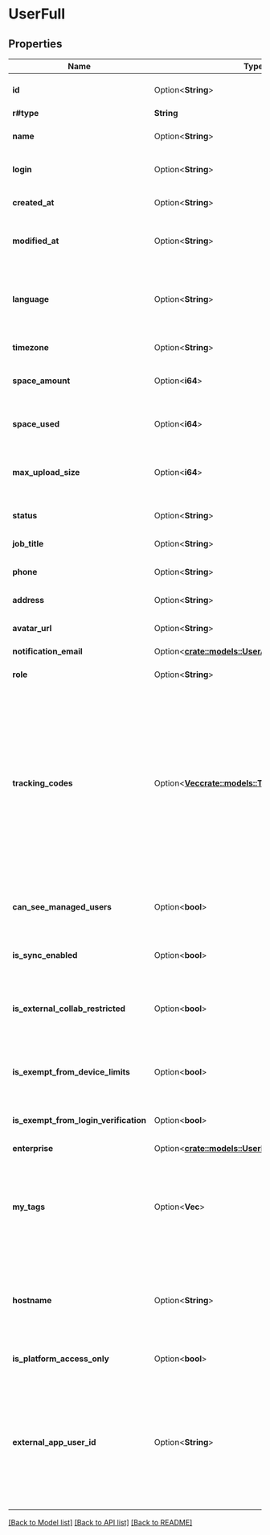 # UserFull

## Properties

Name | Type | Description | Notes
------------ | ------------- | ------------- | -------------
**id** | Option<**String**> | The unique identifier for this user | [optional]
**r#type** | **String** | `user` | 
**name** | Option<**String**> | The display name of this user | [optional]
**login** | Option<**String**> | The primary email address of this user | [optional]
**created_at** | Option<**String**> | When the user object was created | [optional]
**modified_at** | Option<**String**> | When the user object was last modified | [optional]
**language** | Option<**String**> | The language of the user, formatted in modified version of the [ISO 639-1](/guides/api-calls/language-codes) format. | [optional]
**timezone** | Option<**String**> | The user's timezone | [optional]
**space_amount** | Option<**i64**> | The user’s total available space amount in bytes | [optional]
**space_used** | Option<**i64**> | The amount of space in use by the user | [optional]
**max_upload_size** | Option<**i64**> | The maximum individual file size in bytes the user can have | [optional]
**status** | Option<**String**> | The user's account status | [optional]
**job_title** | Option<**String**> | The user’s job title | [optional]
**phone** | Option<**String**> | The user’s phone number | [optional]
**address** | Option<**String**> | The user’s address | [optional]
**avatar_url** | Option<**String**> | URL of the user’s avatar image | [optional]
**notification_email** | Option<[**crate::models::UserAllOfNotificationEmail**](User_allOf_notification_email.md)> |  | [optional]
**role** | Option<**String**> | The user’s enterprise role | [optional]
**tracking_codes** | Option<[**Vec<crate::models::TrackingCode>**](TrackingCode.md)> | Tracking codes allow an admin to generate reports from the admin console and assign an attribute to a specific group of users. This setting must be enabled for an enterprise before it can be used. | [optional]
**can_see_managed_users** | Option<**bool**> | Whether the user can see other enterprise users in their contact list | [optional]
**is_sync_enabled** | Option<**bool**> | Whether the user can use Box Sync | [optional]
**is_external_collab_restricted** | Option<**bool**> | Whether the user is allowed to collaborate with users outside their enterprise | [optional]
**is_exempt_from_device_limits** | Option<**bool**> | Whether to exempt the user from Enterprise device limits | [optional]
**is_exempt_from_login_verification** | Option<**bool**> | Whether the user must use two-factor authentication | [optional]
**enterprise** | Option<[**crate::models::UserFullAllOfEnterprise**](User__Full_allOf_enterprise.md)> |  | [optional]
**my_tags** | Option<**Vec<String>**> | Tags for all files and folders owned by the user. Values returned will only contain tags that were set by the requester. | [optional]
**hostname** | Option<**String**> | The root (protocol, subdomain, domain) of any links that need to be generated for the user | [optional]
**is_platform_access_only** | Option<**bool**> | Whether the user is an App User | [optional]
**external_app_user_id** | Option<**String**> | An external identifier for an app user, which can be used to look up the user. This can be used to tie user IDs from external identity providers to Box users. | [optional]

[[Back to Model list]](../README.md#documentation-for-models) [[Back to API list]](../README.md#documentation-for-api-endpoints) [[Back to README]](../README.md)



